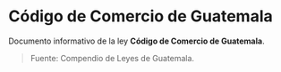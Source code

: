 # Código de Comercio de Guatemala

Documento informativo de la ley **Código de Comercio de Guatemala**.

> Fuente: Compendio de Leyes de Guatemala.